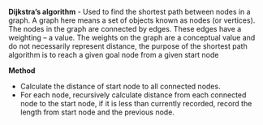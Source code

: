 **Dijkstra’s algorithm** - Used to find the shortest path between nodes in a graph. 
A graph here means a set of objects known as nodes (or vertices). The nodes in the graph are connected by edges. These edges have a weighting – a value. The weights on the graph are a conceptual value and do not necessarily represent distance, the purpose of the shortest path algorithm is to reach a given goal node from a given start node

**Method**
- Calculate the distance of start node to all connected nodes.
- For each node, recursively calculate distance from each connected node to the start node, if it is less than currently recorded, record the length from start node and the previous node. 